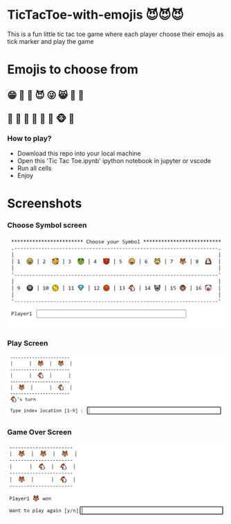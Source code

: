 # TicTacToe-with-emojis 😈😈😈
This is a fun little tic tac toe game where each player choose their emojis as tick marker and play the game 

# Emojis to choose from

## 😁  🥰  🤑  😈  😜  😸  🦊  🐶 
## 🎱  🥎  💎  🏀  🐔  🤖  🐵  🤡

### How to play?
* Download this repo into your local machine
* Open this 'Tic Tac Toe.ipynb' ipython notebook in jupyter or vscode
* Run all cells
* Enjoy


# Screenshots

### Choose Symbol screen
<img src="https://github.com/junaid9211/tictactoe-with-emojis/blob/main/images/emoji%20selection.png" alt="Choose symbol" width="600"/>

### Play Screen
<img src="https://github.com/junaid9211/tictactoe-with-emojis/blob/main/images/play%201.png" alt="play" width="600"/>


### Game Over Screen
<img src="https://github.com/junaid9211/tictactoe-with-emojis/blob/main/images/play%20again%20.png" alt="game over" width="600"/>
